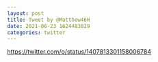 ```yaml
--- 
layout: post 
title: Tweet by @Matthew46H 
date: 2021-06-23 1624483829 
categories: twitter 
--- 
```

https://twitter.com/o/status/1407813301158006784